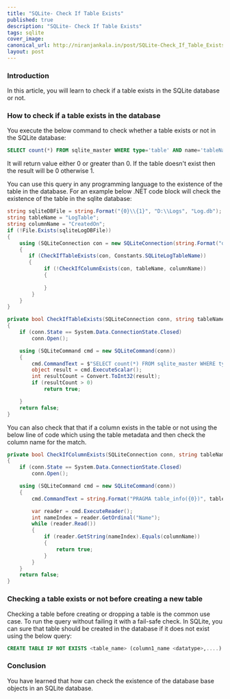 ```yaml
---
title: "SQLite- Check If Table Exists"
published: true
description: "SQLite- Check If Table Exists"
tags: sqlite
cover_image: 
canonical_url: http://niranjankala.in/post/SQLite-Check_If_Table_Exists
layout: post
---
```

    
### Introduction

In this article, you will learn to check if a table exists in the SQLite database or not.


### How to check if a table exists in the database


You execute the below command to check whether a table exists or not in the SQLite database:

```sql
SELECT count(*) FROM sqlite_master WHERE type='table' AND name='tableName';
```

It will return value either 0 or greater than 0. If the table doesn't exist then the result will be 0 otherwise 1.

You can use this query in any programming language to the existence of the table in the database. For an example below .NET code block will check the existence of the table in the sqlite database:
```csharp 
string sqliteDBFile = string.Format("{0}\\{1}", "D:\\Logs", "Log.db");
string tableName = "LogTable";
string columnName = "CreatedOn";
if (!File.Exists(sqliteLogDBFile))
{
    using (SQLiteConnection con = new SQLiteConnection(string.Format("data source={0}", sqliteLogDBFile)))
    {
       if (CheckIfTableExists(con, Constants.SQLiteLogTableName))
       {
            if (!CheckIfColumnExists(con, tableName, columnName))
            {
                        
            }
        }
    }
}

private bool CheckIfTableExists(SQLiteConnection conn, string tableName)
{
    if (conn.State == System.Data.ConnectionState.Closed)
        conn.Open();

    using (SQLiteCommand cmd = new SQLiteCommand(conn))
    {
        cmd.CommandText = $"SELECT count(*) FROM sqlite_master WHERE type='table' AND name='{tableName}';";
        object result = cmd.ExecuteScalar();
        int resultCount = Convert.ToInt32(result);
        if (resultCount > 0)
            return true;

    }
    return false;
}
```

You can also check that that if a column exists in the table or not using the below line of code which using the table metadata and then check the column name for the match.

```csharp
private bool CheckIfColumnExists(SQLiteConnection conn, string tableName, string columnName)
{
    if (conn.State == System.Data.ConnectionState.Closed)
        conn.Open();

    using (SQLiteCommand cmd = new SQLiteCommand(conn))
    {
        cmd.CommandText = string.Format("PRAGMA table_info({0})", tableName);

        var reader = cmd.ExecuteReader();
        int nameIndex = reader.GetOrdinal("Name");
        while (reader.Read())
        {
            if (reader.GetString(nameIndex).Equals(columnName))
            {
                return true;
            }
        }
    }
    return false;
}
```

### Checking a table exists or not before creating a new table

Checking a table before creating or dropping a table is the common use case. To run the query without failing it with a fail-safe check. In SQLite, you can sure that table should be created in the database if it does not exist using the below query:

```sql
CREATE TABLE IF NOT EXISTS <table_name> (column1_name <datatype>,....)
```




### Conclusion
You have learned that how can check the existence of the database base objects in an SQLite database.
